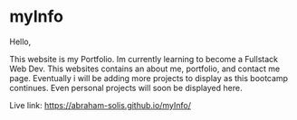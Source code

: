 # myInfo

Hello,

  This website is my Portfolio. Im currently learning to become a Fullstack Web Dev. This websites contains an about me, portfolio, and contact me page. Eventually i will be adding more projects to display as this bootcamp continues. Even personal projects will soon be displayed here. 


Live link: https://abraham-solis.github.io/myInfo/